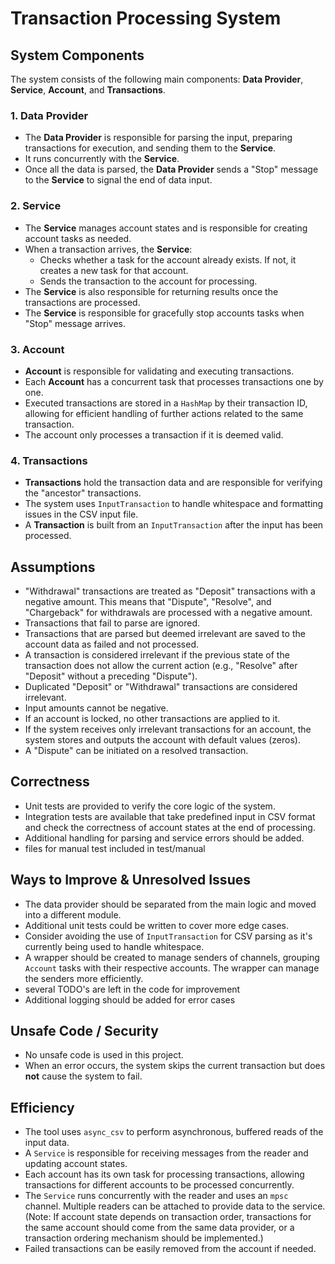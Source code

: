 # Transaction Processing System

## System Components

The system consists of the following main components: **Data Provider**, **Service**, **Account**, and **Transactions**.

### 1. Data Provider
- The **Data Provider** is responsible for parsing the input, preparing transactions for execution, and sending them to the **Service**.
- It runs concurrently with the **Service**.
- Once all the data is parsed, the **Data Provider** sends a "Stop" message to the **Service** to signal the end of data input.

### 2. Service
- The **Service** manages account states and is responsible for creating account tasks as needed.
- When a transaction arrives, the **Service**:
  - Checks whether a task for the account already exists. If not, it creates a new task for that account.
  - Sends the transaction to the account for processing.
- The **Service** is also responsible for returning results once the transactions are processed.
- The **Service** is responsible for gracefully stop accounts tasks when "Stop" message arrives.

### 3. Account
- **Account** is responsible for validating and executing transactions.
- Each **Account** has a concurrent task that processes transactions one by one.
- Executed transactions are stored in a `HashMap` by their transaction ID, allowing for efficient handling of further actions related to the same transaction.
- The account only processes a transaction if it is deemed valid.

### 4. Transactions
- **Transactions** hold the transaction data and are responsible for verifying the "ancestor" transactions.
- The system uses `InputTransaction` to handle whitespace and formatting issues in the CSV input file.
- A **Transaction** is built from an `InputTransaction` after the input has been processed.



## Assumptions

- "Withdrawal" transactions are treated as "Deposit" transactions with a negative amount. This means that "Dispute", "Resolve", and "Chargeback" for withdrawals are processed with a negative amount.
- Transactions that fail to parse are ignored.
- Transactions that are parsed but deemed irrelevant are saved to the account data as failed and not processed.
- A transaction is considered irrelevant if the previous state of the transaction does not allow the current action (e.g., "Resolve" after "Deposit" without a preceding "Dispute").
- Duplicated "Deposit" or "Withdrawal" transactions are considered irrelevant.
- Input amounts cannot be negative.
- If an account is locked, no other transactions are applied to it.
- If the system receives only irrelevant transactions for an account, the system stores and outputs the account with default values (zeros).
- A "Dispute" can be initiated on a resolved transaction.

## Correctness

- Unit tests are provided to verify the core logic of the system.
- Integration tests are available that take predefined input in CSV format and check the correctness of account states at the end of processing.
- Additional handling for parsing and service errors should be added.
- files for manual test included in test/manual


## Ways to Improve & Unresolved Issues

- The data provider should be separated from the main logic and moved into a different module.
- Additional unit tests could be written to cover more edge cases.
- Consider avoiding the use of `InputTransaction` for CSV parsing as it's currently being used to handle whitespace.
- A wrapper should be created to manage senders of channels, grouping `Account` tasks with their respective accounts. The wrapper can manage the senders more efficiently.
- several TODO's are left in the code for improvement
- Additional logging should be added for error cases

## Unsafe Code / Security

- No unsafe code is used in this project.
- When an error occurs, the system skips the current transaction but does **not** cause the system to fail.

## Efficiency

- The tool uses `async_csv` to perform asynchronous, buffered reads of the input data.
- A `Service` is responsible for receiving messages from the reader and updating account states.
- Each account has its own task for processing transactions, allowing transactions for different accounts to be processed concurrently.
- The `Service` runs concurrently with the reader and uses an `mpsc` channel. Multiple readers can be attached to provide data to the service. (Note: If account state depends on transaction order, transactions for the same account should come from the same data provider, or a transaction ordering mechanism should be implemented.)
- Failed transactions can be easily removed from the account if needed.

